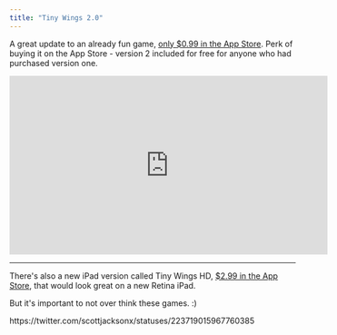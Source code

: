 ```yaml
---
title: "Tiny Wings 2.0"
---
```

<p>A great update to an already fun game, <a href="https://click.linksynergy.com/fs-bin/stat?id=6PFrOqNV4B8&offerid=146261&type=3&subid=0&tmpid=1826&RD_PARM1=http%253A%252F%252Fitunes.apple.com%252Fca%252Fapp%252Ftiny-wings%252Fid417817520%253Fmt%253D8%2526uo%253D4%2526partnerId%253D30" target="itunes_store">only $0.99 in the App Store</a>. Perk of buying it on the App Store - version 2 included for free for anyone who had purchased version one.</p>
<p><iframe width="560" height="315" src="https://www.youtube.com/embed/AXUiyK1olZ8?rel=0" frameborder="0" allowfullscreen></iframe></p>
<hr>
<p>There's also a new iPad version called Tiny Wings HD, <a href="https://click.linksynergy.com/fs-bin/stat?id=6PFrOqNV4B8&offerid=146261&type=3&subid=0&tmpid=1826&RD_PARM1=http%253A%252F%252Fitunes.apple.com%252Fca%252Fapp%252Ftiny-wings-hd%252Fid541517597%253Fmt%253D8%2526uo%253D4%2526partnerId%253D30" target="itunes_store">$2.99 in the App Store</a>, that would look great on a new Retina iPad.</p>
<p>But it's important to not over think these games. :)</p>
<p>https://twitter.com/scottjacksonx/statuses/223719015967760385</p>

